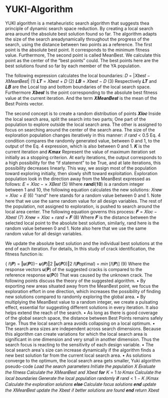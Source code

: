 # YUKI-Algorithm

YUKI algorithm is a metaheuristic search algorithm that suggests thea principle of dynamic search space 
reduction. By creating a local search area around the absolute best solution found so far. The algorithm 
adapts the size of the search areadynamically throughout the progress of the search, using the distance 
between two points as a reference.
The first point is the absolute best point. It corresponds to the minimum fitness value. Furthermore,
The second point is called MeanBest. We calculate this point as the center of the “best points” could.
The best points here are the best solutions found so far by each member of the YA population.

The following expression calculates the local boundaries:
𝐷 = |𝑋𝑏𝑒𝑠𝑡 − 𝑋𝑀𝑒𝑎𝑛𝐵𝑒𝑠𝑡| (1)
𝑳𝑻 = 𝑋𝑏𝑒𝑠𝑡 + 𝐷 (2)
𝑳𝑩 = 𝑋𝑏𝑒𝑠𝑡 − 𝐷 (3)
Respectively 𝑳𝑻 and 𝑳𝑩 are the Local top and bottom boundaries of the local search space.
Furthermore 𝑿𝒃𝒆𝒔𝒕 Is the point corresponding to the absolute best fitness value at the current iteration.
And the term 𝑿𝑴𝒆𝒂𝒏𝑩𝒆𝒔𝒕 is the mean of the Best Points vector.

The second concept is to create a random distribution of points 𝑿𝒍𝒐𝒄 Inside the local search area, split
the search into two parts; One part of the population to explore outside the local search area. The other
is assigned to focus on searching around the center of the search area. The size of the exploration
population changes iteratively in this manner:
𝑖𝑓 𝑟𝑎𝑛𝑑 < 0.5
Eq. 4 condition compares the randomly generated value, between 0 and 1, to the output of the Eq. 4
expression, which is also between 0 and 1. 𝑲 is the current iteration and 𝑲𝒎𝒂𝒙 Represent the value of
maximum iteration set initially as a stopping criterion. At early iterations, the output corresponds to a
high possibility for the “if statement” to be True, and at late iterations, this possibility decreases linearly.
This way, we assign most of the population toward exploring initially, then slowly shift toward
exploitation.
Exploration population look in the direction away from the MeanBest expressed as follows:
𝐸 = 𝑋𝑙𝑜𝑐 −  × 𝑋𝐵𝑒𝑠𝑡 (5)
Where 𝒓𝒂𝒏𝒅𝒊(𝟏𝟎) is a random integer between 1 and 10, the following equation calculates the new
solutions:
𝑋𝑛𝑒𝑤 = 𝑋𝑙𝑜𝑐 +  𝐸 (6)
“rand” here stands for a random value between 0 and 1. Note here that we use the same random value
for all design variables.
The rest of the population, not assigned to exploration, is pushed to search around the local area
center. The following equation governs this process:
𝑭 = 𝑋𝑙𝑜𝑐 − 𝑋𝑏𝑒𝑠𝑡 (7)
𝑋𝑛𝑒𝑤 = 𝑋𝑙𝑜𝑐 + 𝑟𝑎𝑛𝑑 × 𝑭 (8)
Where 𝑭 is the distance between the selected local point to the absolute best solution, similarly, rand
here is the random value between 0 and 1. Note also here that we use the same random value for all
design variables.
 
We update the absolute best solution and the individual best solutions at the end of each iteration.
For details, 
In this study of crack identification, the fitness function is:
 
{ 𝑓(𝑷) = ‖𝒖(𝑷0)− 𝒖(𝑷)‖2
‖𝒖(𝑷0)‖2
𝑓(𝑷𝑜𝑝𝑡𝑖𝑚𝑎𝑙) = 𝑚𝑖𝑛 [𝑓(𝑷)]
(9)
Where the response vectors 𝐮(𝐏) of the suggested cracks is compared to the reference response
𝐮(𝐏0) That was caused by the unknown crack.
The following points discuss the theory of the suggested algorithm.
• By exporting new areas situated away from the MeanBest point, we focus the exploration
effort in one direction, which increases the possibility of finding new solutions compared to
randomly exploring the global area.
• By multiplying the MeanBest value to a random integer, we create a pulsating effect,
essential for suggesting different solutions in every iteration. It also helps extend the reach
of the search.
• As long as there is good coverage of the global search space, the distance between Best
Points remains safely large. Thus the local search area avoids collapsing on a local optimum.
• The search area sizes are independent across search dimensions. Because this algorithm can
create variations for which the local search area is significant in one dimension and very
small in another dimension. Thus the search focus is reacting to the sensitivity of each design
variable.
• The local search area's size can increase dynamically if the algorithm finds a new best
solution far from the current local search area.
• As solutions converge to the optimum, the local search area gets smaller,
Yuki algorithm pseudo-code
𝐿𝑜𝑎𝑑 𝑡ℎ𝑒 𝑠𝑒𝑎𝑟𝑐ℎ 𝑝𝑎𝑟𝑎𝑚𝑒𝑡𝑒𝑟𝑠
𝐼𝑛𝑖𝑡𝑖𝑎𝑡𝑒 𝑡ℎ𝑒 𝑝𝑜𝑝𝑢𝑙𝑎𝑡𝑖𝑜𝑛 𝑋
𝐸𝑣𝑎𝑙𝑢𝑎𝑡𝑒 𝑡ℎ𝑒 𝑓𝑖𝑡𝑛𝑒𝑠𝑠
𝐶𝑎𝑙𝑐𝑢𝑙𝑎𝑡𝑒 𝑡ℎ𝑒 𝑋𝑀𝑒𝑎𝑛𝐵𝑒𝑠𝑡 𝑎𝑛𝑑 𝑋𝑏𝑒𝑠𝑡
𝒇𝒐𝒓 𝐾 = 1 𝑡𝑜 𝐾𝑚𝑎𝑥
𝐶𝑎𝑙𝑐𝑢𝑙𝑎𝑡𝑒 𝑡ℎ𝑒 𝑙𝑜𝑐𝑎𝑙 𝑏𝑜𝑢𝑛𝑑𝑎𝑟𝑖𝑒𝑠
𝐺𝑒𝑛𝑒𝑟𝑎𝑡𝑒 𝑡ℎ𝑒 𝑙𝑜𝑐𝑎𝑙 𝑝𝑜𝑝𝑢𝑙𝑎𝑡𝑖𝑜𝑛 𝑟𝑎𝑛𝑑𝑜𝑚𝑙𝑦
𝒊𝒇 𝑟𝑎𝑛𝑑 < 1 − 𝐾 /𝐾𝑚𝑎𝑥
𝐶𝑎𝑙𝑐𝑢𝑙𝑎𝑡𝑒 𝑡ℎ𝑒 𝑒𝑥𝑝𝑙𝑜𝑟𝑎𝑡𝑖𝑜𝑛 𝑠𝑜𝑙𝑢𝑡𝑖𝑜𝑛𝑠
𝒆𝒍𝒔𝒆
𝐶𝑎𝑙𝑐𝑢𝑙𝑎𝑡𝑒 𝑓𝑜𝑐𝑢𝑠 𝑠𝑜𝑙𝑢𝑡𝑖𝑜𝑛𝑠
𝒆𝒏𝒅
𝑢𝑝𝑑𝑎𝑡𝑒 𝑡ℎ𝑒 𝑋𝑀𝑒𝑎𝑛𝐵𝑒𝑠𝑡
𝑢𝑝𝑑𝑎𝑡𝑒 𝑡ℎ𝑒 𝑋𝑏𝑒𝑠𝑡 𝑖𝑓 𝑏𝑒𝑡𝑡𝑒𝑟 𝑠𝑜𝑙𝑢𝑡𝑖𝑜𝑛𝑠 𝑎𝑟𝑒 𝑓𝑜𝑢𝑛𝑑
𝒆𝒏𝒅
𝑟𝑒𝑡𝑢𝑟𝑛 𝑋𝑏𝑒𝑠𝑡
